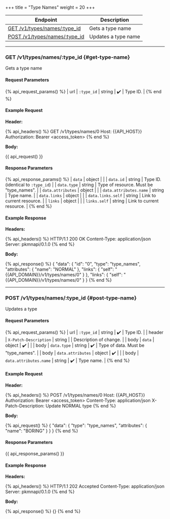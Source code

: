 +++
title = "Type Names"
weight = 20
+++

| Endpoint                                         | Description         |
|--------------------------------------------------|---------------------|
| [GET /v1/types/names/:type_id](#get-type-name)   | Gets a type name    |
| [POST /v1/types/names/:type_id](#post-type-name) | Updates a type name |

---

### GET /v1/types/names/:type_id {#get-type-name}

Gets a type name

#### Request Parameters

{% api_request_params() %}
| url | `:type_id` | string | ✔️ | Type ID. |
{% end %}

#### Example Request

**Header:**

{% api_headers() %}
GET /v1/types/names/0
Host: {{API_HOST}}
Authorization: Bearer <access_token>
{% end %}

**Body:**

{{ api_request() }}

#### Response Parameters

{% api_response_params() %}
| `data`                 | object |                                         |
| `data.id`              | string | Type ID. (identical to `:type_id`)      |
| `data.type`            | string | Type of resource. Must be "type_names". |
| `data.attributes`      | object |                                         |
| `data.attributes.name` | string | Type name.                              |
| `data.links`           | object |                                         |
| `data.links.self`      | string | Link to current resource.               |
| `links`                | object |                                         |
| `links.self`           | string | Link to current resource.               |
{% end %}

#### Example Response

**Headers:**

{% api_headers() %}
HTTP/1.1 200 OK
Content-Type: application/json
Server: pkmnapi/0.1.0
{% end %}

**Body:**

{% api_response() %}
{
    "data": {
        "id": "0",
        "type": "type_names",
        "attributes": {
            "name": "NORMAL"
        },
        "links": {
            "self": "{{API_DOMAIN}}/v1/types/names/0"
        }
    },
    "links": {
        "self": "{{API_DOMAIN}}/v1/types/names/0"
    }
}
{% end %}

---

### POST /v1/types/names/:type_id {#post-type-name}

Updates a type

#### Request Parameters

{% api_request_params() %}
| url    | `:type_id`             | string | ✔️ | Type ID.                            |
| header | `X-Patch-Description`  | string |   | Description of change.              |
| body   | `data`                 | object | ✔️ |                                     |
| body   | `data.type`            | string | ✔️ | Type of data. Must be "type_names". |
| body   | `data.attributes`      | object | ✔️ |                                     |
| body   | `data.attributes.name` | string | ✔️ | Type name.                          |
{% end %}

#### Example Request

**Header:**

{% api_headers() %}
POST /v1/types/names/0
Host: {{API_HOST}}
Authorization: Bearer <access_token>
Content-Type: application/json
X-Patch-Description: Update NORMAL type
{% end %}

**Body:**

{% api_request() %}
{
    "data": {
        "type": "type_names",
        "attributes": {
            "name": "BORING"
        }
    }
}
{% end %}

#### Response Parameters

{{ api_response_params() }}

#### Example Response

**Headers:**

{% api_headers() %}
HTTP/1.1 202 Accepted
Content-Type: application/json
Server: pkmnapi/0.1.0
{% end %}

**Body:**

{% api_response() %}
{}
{% end %}
